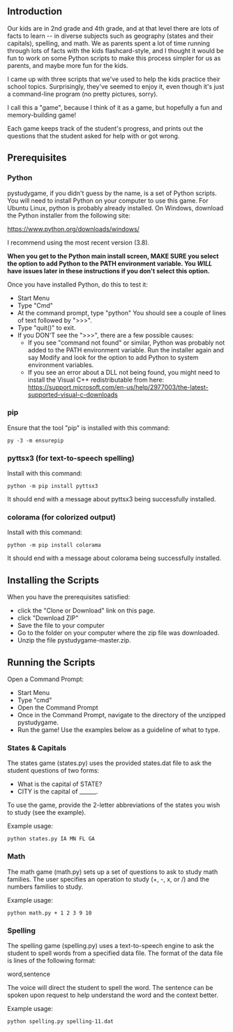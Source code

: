 ## Introduction ##
Our kids are in 2nd grade and 4th grade, and at that level there are lots of facts to learn -- in diverse subjects such as geography (states and their capitals), spelling, and math.  We as parents spent a lot of time running through lots of facts with the kids flashcard-style, and I thought it would be fun to work on some Python scripts to make this process simpler for us as parents, and maybe more fun for the kids.

I came up with three scripts that we've used to help the kids practice their school topics.  Surprisingly, they've seemed to enjoy it, even though it's just a command-line program (no pretty pictures, sorry).

I call this a "game", because I think of it as a game, but hopefully a fun and memory-building game!

Each game keeps track of the student's progress, and prints out the questions that the student asked for help with or got wrong.

## Prerequisites ##
### Python ###

pystudygame, if you didn't guess by the name, is a set of Python scripts.  You will need to install Python on your computer to use this game.  For Ubuntu Linux, python is probably already installed.  On Windows, download the Python installer from the following site:

 https://www.python.org/downloads/windows/

I recommend using the most recent version (3.8).

**When you get to the Python main install screen, MAKE SURE you select the option to add Python to the PATH environment variable.  You *WILL* have issues later in these instructions if you don't select this option.**

Once you have installed Python, do this to test it:
* Start Menu
* Type "Cmd"
* At the command prompt, type "python"
You should see a couple of lines of text followed by ">>>".
* Type "quit()" to exit.
* If you DON'T see the ">>>", there are a few possible causes:
   * If you see "command not found" or similar, Python was probably not added to the PATH environment variable. Run the installer again and say Modify and look for the option to add Python to system environment variables.
   * If you see an error about a DLL not being found, you might need to install the Visual C++ redistributable from here: https://support.microsoft.com/en-us/help/2977003/the-latest-supported-visual-c-downloads

###  pip ###
Ensure that the tool "pip" is installed with this command:

    py -3 -m ensurepip

### pyttsx3 (for text-to-speech spelling) ###
Install with this command:

    python -m pip install pyttsx3

It should end with a message about pyttsx3 being successfully installed.

### colorama (for colorized output) ###
Install with this command:

    python -m pip install colorama

It should end with a message about colorama being successfully installed.

## Installing the Scripts ##
When you have the prerequisites satisfied:
* click the "Clone or Download" link on this page.
* click "Download ZIP"
* Save the file to your computer
* Go to the folder on your computer where the zip file was downloaded.
* Unzip the file pystudygame-master.zip.

## Running the Scripts ##
Open a Command Prompt:
* Start Menu
* Type "cmd"
* Open the Command Prompt
* Once in the Command Prompt, navigate to the directory of the unzipped pystudygame.
* Run the game! Use the examples below as a guideline of what to type.

### States & Capitals ###
The states game (states.py) uses the provided states.dat file to ask the student questions of two forms:

* What is the capital of STATE?
* CITY is the capital of ______.

To use the game, provide the 2-letter abbreviations of the states you wish to study (see the example).

Example usage:

    python states.py IA MN FL GA

### Math ###
The math game (math.py) sets up a set of questions to ask to study math families.  The user specifies an operation to study (+, -, x, or /) and the numbers families to study.

Example usage:

    python math.py + 1 2 3 9 10

### Spelling ###

The spelling game (spelling.py) uses a text-to-speech engine to ask the student to spell words from a specified data file.  The format of the data file is lines of the following format:

 word,sentence

The voice will direct the student to spell the word.  The sentence can be spoken upon request to help understand the word and the context better.

Example usage:

    python spelling.py spelling-11.dat
